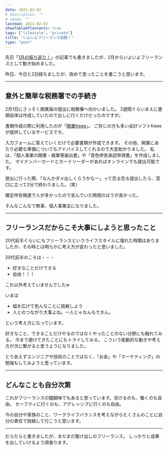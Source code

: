 ```yaml
---
date: 2021-02-02
# description: ""
# image: ""
lastmod: 2021-02-02
showTableOfContents: true
tags: ["lifestyle", "private"]
title: "いよいよフリーランス始動！"
type: "post"
---
```


先日「[1月の振り返り！](/posts/210131/)」の記事でも書きましたが、2月からいよいよフリーランスとして動き始めました。  

昨日、今日と2日経ちましたが、改めて思ったことを書こうと思います。

---

## 意外と簡単な税務署での手続き

2月1日にさっそく開業届の提出に税務署へ向かいました。
2週間ぐらいまえに書類自体は作成していたので出しに行くだけだったのですが。

書類作成の際に利用したのが「[開業freee](https://www.freee.co.jp/kaigyou/)」。
ご存じの方も多い会計ソフトfreeeが提供しているサービスです。

入力フォームに答えていくだけで必要書類が作成できます。
その他、開業にあたり必要な準備についてもアドバイスしてくれるので大変助かりました。
私は、「個人事業の開業・廃業等届出書」や「青色申告承認申請書」を作成しました。
マイナンバーカードとカードリーダーがあればオンラインでも提出可能です。

提出に行った際、「なんかダメ出しくらうかなー」って恐る恐る提出したら、窓口に立って2分で終わりました。（笑）

確定申告関連で人が多かったので並んでいた時間のほうが長かった。

そんなこんなで無事、個人事業主になりました。

---

## フリーランスだからこそ大事にしようと思ったこと

20代前半ぐらいにもフリーランスというライフスタイルに憧れた時期はありましたが、その時とは明らかに考え方が変わったと思いました。  

20代前半のころは・・・

- 好きなことだけできる
- 自由！！！

これ以外考えていませんでしたw

いまは

- 幅を広げて色んなことに挑戦しよう
- 人とのつながり大事よね。一人じゃなんもできん。

という考え方になっています。

好きなこと、できることだけやるのではなくやったことのない分野にも触れてみる。
今まで避けてきたことにもトライしてみる。
こういう能動的な動きや考え方が次に繋がると思うようになりました。

とりあえずエンジニアや技術のことではなく、「お金」や「マーケティング」の勉強もしてみようと思っています。

---

## どんなことも自分次第

これがフリーランスの醍醐味でもあると思っています。怠けるのも、働くのも自由。
セーフティに行くのも、アグレッシブに行くのも自由。

今の自分や家族のこと、ワークライフバランスを考えながらたくさんのことに自分の責任で挑戦して行こうと思います。

---

だらだらと書きましたが、まだまだ駆け出しのフリーランス。
しっかりと成果を出していけるよう頑張ります。
